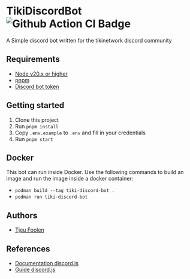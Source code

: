 # TikiDiscordBot ![Github Action CI Badge](https://github.com/tjeufoolen/TikiDiscordBot/actions/workflows/ci.yml/badge.svg)

A Simple discord bot written for the tikinetwork discord community

## Requirements

- [Node v20.x or higher](https://nodejs.org)
- [pnpm](https://pnpm.io/)
- [Discord bot token](https://discordjs.guide/preparations/setting-up-a-bot-application.html#your-bot-s-token)

## Getting started

1. Clone this project
2. Run `pnpm install`
3. Copy `.env.example` to `.env` and fill in your credentials
4. Run `pnpm start`

## Docker

This bot can run inside Docker. Use the following commands to build an image and run the image inside a docker container:

- `podman build --tag tiki-discord-bot .`
- `podman run tiki-discord-bot`

## Authors

- [Tjeu Foolen](https://github.com/tjeufoolen)

## References

- [Documentation discord.js](https://discord.js.org/docs/packages/discord.js/14.15.2)
- [Guide discord.js](https://discordjs.guide/#before-you-begin)
